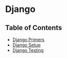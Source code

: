 # Django

## Table of Contents

- [Django Primers](./django-primers/README.md)
- [Django Setup](./django-setup.md)
- [Django Testing](./django-testing/README.md)

